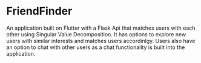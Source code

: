 # FriendFinder

An application built on Flutter with a Flask Api that matches users with each other using Singular Value Decomposition. 
It has options to explore new users with similar interests and matches users accordinlgy. Users also have an option to chat with other users as a chat functionality is built into the application.
